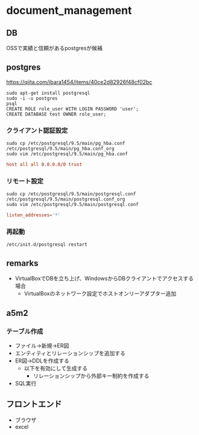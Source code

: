 # document_management

## DB

OSSで実績と信頼があるpostgresが候補

## postgres

https://qiita.com/ibara1454/items/40ce2d82926f48cf02bc

```
sudo apt-get install postgresql
sudo -i -u postgres
psql
CREATE ROLE role_user WITH LOGIN PASSWORD 'user';
CREATE DATABASE test OWNER role_user;
```

### クライアント認証設定

```
sudo cp /etc/postgresql/9.5/main/pg_hba.conf /etc/postgresql/9.5/main/pg_hba.conf_org
sudo vim /etc/postgresql/9.5/main/pg_hba.conf
```

```:/etc/postgresql/9.5/main/pg_hba.conf
host all all 0.0.0.0/0 trust
```

### リモート設定

```
sudo cp /etc/postgresql/9.5/main/postgresql.conf /etc/postgresql/9.5/main/postgresql.conf_org
sudo vim /etc/postgresql/9.5/main/postgresql.conf
```

```:/etc/postgresql/9.5/main/postgresql.conf
listen_addresses='*'
```

### 再起動

```
/etc/init.d/postgresql restart
```

## remarks

- VirtualBoxでDBを立ち上げ、WindowsからDBクライアントでアクセスする場合
	- VirtualBoxのネットワーク設定でホストオンリーアダプター追加

## a5m2

### テーブル作成

- ファイル->新規->ER図
- エンティティとリレーションシップを追加する
- ER図->DDLを作成する
	- 以下を有効にして生成する
		- リレーションシップから外部キー制約を作成する
- SQL実行

## フロントエンド

- ブラウザ
- excel
